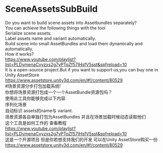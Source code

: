 # SceneAssetsSubBuild
Do you want to build scene assets into Assetbundles separately? <br>
You can achieve the following things with the tool <br>
Serialize scene assets. <br>
Label assets name and variant automatically.<br>
Build scene into small AssetBundles and load them dynamically and automatically. <br>
How it works?<br>
https://www.youtube.com/playlist?list=PLDymenaCvyzxs2g7yPTqZf57IHsfV5sst&spfreload=10<br>
It is a open-source project.But if you want to support us,you can buy one in Unity AssetStore<br>
https://www.assetstore.unity3d.com/en/#!/content/80529<br>
#场景资源分步打包加载系统!<br>
你想将场景资源打包成一个一个AssetBundle资源包吗？ <br>
使用此工具你能够完成以下内容 <br>
序列化场景 <br>
自动标识 assets的name与 variant. <br>
场景资源各自单独打包为AssetBundles 并且在场景加载时候动态读取他们 <br>
这个工具是如何工作的 查看教程 <br>
https://www.youtube.com/playlist?list=PLDymenaCvyzxs2g7yPTqZf57IHsfV5sst&spfreload=10<br>
这是一个开源项目 但是你若想支持我们的开发 可以在Unity AssetStore购买一份 <br>
https://www.assetstore.unity3d.com/en/#!/content/80529<br>
